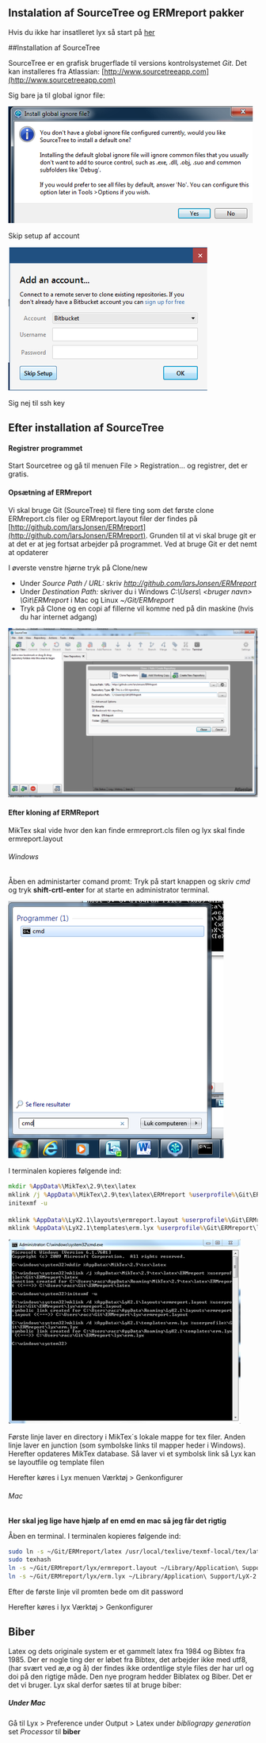Instalation af SourceTree og ERMreport pakker
-------------------------------------------

Hvis du ikke har insatlleret lyx så start på [her](Install.md)

##Installation af SourceTree

SourceTree er en grafisk brugerflade til versions kontrolsystemet _Git_. Det kan installeres fra Atlassian: [http://www.sourcetreeapp.com](http://www.sourcetreeapp.com)

Sig bare ja til global ignor file:

![image006](./image/image006.png)


Skip setup af account

![image007](./image/image007.png)

Sig nej til ssh key

## Efter installation af SourceTree

#### Registrer programmet
Start Sourcetree og gå til menuen File > Registration... og registrer, det er gratis.

#### Opsætning af ERMreport

Vi skal bruge Git (SourceTree) til flere ting som det første clone ERMreport.cls filer og ERMreport.layout filer der findes på [http://github.com/larsJonsen/ERMreport](http://github.com/larsJonsen/ERMreport). Grunden til at vi skal bruge git er at det er at jeg fortsat arbejder på programmet. Ved at bruge Git er det nemt at opdaterer

I øverste venstre hjørne tryk på Clone/new

- Under _Source Path / URL:_ skriv _http://github.com/larsJonsen/ERMreport_ 
- Under _Destination Path:_ skriver du i Windows _C:\Users\ \<bruger navn> \Git\ERMreport_ i Mac og Linux _~/Git/ERMreport_
- Tryk på Clone og en copi af fillerne vil komme ned på din maskine (hvis du har internet adgang)

![image008](./image/image008.png)

#### Efter kloning af ERMReport

MikTex skal vide hvor den kan finde ermreprort.cls filen og lyx skal finde ermreport.layout

###### Windows

Åben en administarter comand promt: Tryk på start knappen og skriv _cmd_ og tryk __shift-crtl-enter__ for at starte en administrator terminal.

![image009](./image/image009.png)

I terminalen kopieres følgende ind: 

```bat
mkdir %AppData%\MikTex\2.9\tex\latex
mklink /j %AppData%\MikTex\2.9\tex\latex\ERMreport %userprofile%\Git\ERMreport\latex
initexmf -u

mklink %AppData%\LyX2.1\layouts\ermreport.layout %userprofile%\Git\ERMreport\lyx\ermreport.layout
mklink %AppData%\LyX2.1\templates\erm.lyx %userprofile%\Git\ERMreport\lyx\erm.lyx
```

![image010](./image/image010.png)

Første linje laver en directory i MikTex´s lokale mappe for tex filer. Anden linje laver en junction (som symbolske links til mapper heder i Windows). Herefter opdateres MikTex database. Så laver vi et symbolsk link så Lyx kan se layoutfile og template filen

Herefter køres i Lyx menuen Værktøj > Genkonfigurer

###### Mac

__Her skal jeg lige have hjælp af en emd en mac så jeg får det rigtig__

Åben en terminal. I terminalen kopieres følgende ind:

```sh
sudo ln -s ~/Git/ERMreport/latex /usr/local/texlive/texmf-local/tex/latex/ERMreport
sudo texhash
ln -s ~/Git/ERMreport/lyx/ermreport.layout ~/Library/Application\ Support/LyX-2.1/layouts/ermreport.layout
ln -s ~/Git/ERMreport/lyx/erm.lyx ~/Library/Application\ Support/LyX-2.1/templates/erm.lyx
```



Efter de første linje vil promten bede om dit password

Herefter køres i lyx Værktøj > Genkonfigurer


## Biber

Latex og dets originale  system er et gammelt latex fra 1984 og Bibtex fra 1985. Der er nogle ting der er løbet fra Bibtex, det arbejder ikke med utf8, (har svært ved æ,ø og å) der findes ikke ordentlige style files der har url og doi på den rigtige måde. Den nye program hedder Biblatex og Biber. Det er det vi bruger. Lyx skal derfor sætes til at bruge biber:

##### Under Mac
Gå til Lyx > Preference under Output > Latex under *bibliograpy generation* set *Processor* til **biber** 